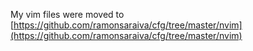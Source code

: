 My vim files were moved to [https://github.com/ramonsaraiva/cfg/tree/master/nvim](https://github.com/ramonsaraiva/cfg/tree/master/nvim)
